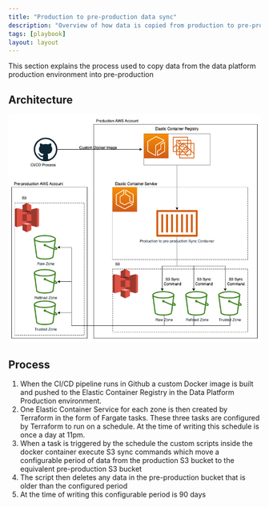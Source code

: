 ```yaml
---
title: "Production to pre-production data sync"
description: "Overview of how data is copied from production to pre-production"
tags: [playbook]
layout: layout
---
```


This section explains the process used to copy data from the data platform production environment into pre-production

## Architecture

![Production to pre production sync architecture](./images/prod-to-pre-prod-sync-architecture.png)

## Process

1. When the CI/CD pipeline runs in Github a custom Docker image is built and pushed to the Elastic Container Registry in the Data Platform Production environment.
2. One Elastic Container Service for each zone is then created by Terraform in the form of Fargate tasks. These three tasks are configured by Terraform to run on a schedule. At the time of writing this schedule is once a day at 11pm.
3. When a task is triggered by the schedule the custom scripts inside the docker container execute S3 sync commands which move a configurable period of data from the production S3 bucket to the equivalent pre-production S3 bucket
4. The script then deletes any data in the pre-production bucket that is older than the configured period
5. At the time of writing this configurable period is 90 days
